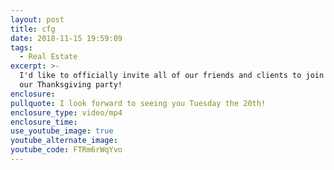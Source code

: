 ```yaml
---
layout: post
title: cfg
date: 2018-11-15 19:59:09
tags:
  - Real Estate
excerpt: >-
  I'd like to officially invite all of our friends and clients to join us for
  our Thanksgiving party!
enclosure:
pullquote: I look forward to seeing you Tuesday the 20th!
enclosure_type: video/mp4
enclosure_time:
use_youtube_image: true
youtube_alternate_image:
youtube_code: FTRm6rWqYvo
---
```

